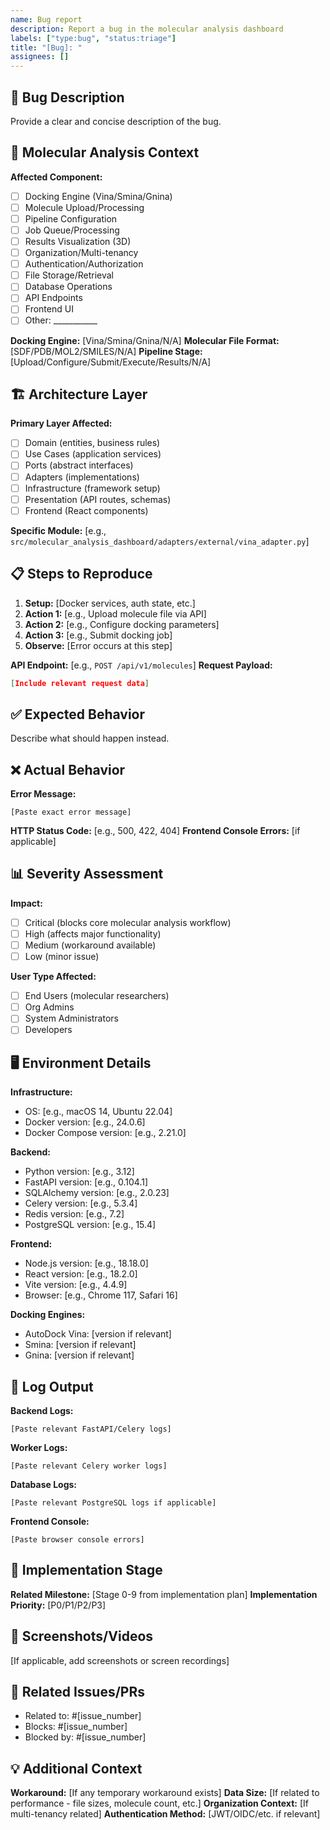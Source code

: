 ```yaml
---
name: Bug report
description: Report a bug in the molecular analysis dashboard
labels: ["type:bug", "status:triage"]
title: "[Bug]: "
assignees: []
---
```


## 🐛 Bug Description
Provide a clear and concise description of the bug.

## 🔬 Molecular Analysis Context
**Affected Component:**
- [ ] Docking Engine (Vina/Smina/Gnina)
- [ ] Molecule Upload/Processing
- [ ] Pipeline Configuration
- [ ] Job Queue/Processing
- [ ] Results Visualization (3D)
- [ ] Organization/Multi-tenancy
- [ ] Authentication/Authorization
- [ ] File Storage/Retrieval
- [ ] Database Operations
- [ ] API Endpoints
- [ ] Frontend UI
- [ ] Other: ___________

**Docking Engine:** [Vina/Smina/Gnina/N/A]
**Molecular File Format:** [SDF/PDB/MOL2/SMILES/N/A]
**Pipeline Stage:** [Upload/Configure/Submit/Execute/Results/N/A]

## 🏗️ Architecture Layer
**Primary Layer Affected:**
- [ ] Domain (entities, business rules)
- [ ] Use Cases (application services)
- [ ] Ports (abstract interfaces)
- [ ] Adapters (implementations)
- [ ] Infrastructure (framework setup)
- [ ] Presentation (API routes, schemas)
- [ ] Frontend (React components)

**Specific Module:** [e.g., `src/molecular_analysis_dashboard/adapters/external/vina_adapter.py`]

## 📋 Steps to Reproduce
1. **Setup:** [Docker services, auth state, etc.]
2. **Action 1:** [e.g., Upload molecule file via API]
3. **Action 2:** [e.g., Configure docking parameters]
4. **Action 3:** [e.g., Submit docking job]
5. **Observe:** [Error occurs at this step]

**API Endpoint:** [e.g., `POST /api/v1/molecules`]
**Request Payload:**
```json
[Include relevant request data]
```

## ✅ Expected Behavior
Describe what should happen instead.

## ❌ Actual Behavior
**Error Message:**
```
[Paste exact error message]
```

**HTTP Status Code:** [e.g., 500, 422, 404]
**Frontend Console Errors:** [if applicable]

## 📊 Severity Assessment
**Impact:**
- [ ] Critical (blocks core molecular analysis workflow)
- [ ] High (affects major functionality)
- [ ] Medium (workaround available)
- [ ] Low (minor issue)

**User Type Affected:**
- [ ] End Users (molecular researchers)
- [ ] Org Admins
- [ ] System Administrators
- [ ] Developers

## 🖥️ Environment Details
**Infrastructure:**
- OS: [e.g., macOS 14, Ubuntu 22.04]
- Docker version: [e.g., 24.0.6]
- Docker Compose version: [e.g., 2.21.0]

**Backend:**
- Python version: [e.g., 3.12]
- FastAPI version: [e.g., 0.104.1]
- SQLAlchemy version: [e.g., 2.0.23]
- Celery version: [e.g., 5.3.4]
- Redis version: [e.g., 7.2]
- PostgreSQL version: [e.g., 15.4]

**Frontend:**
- Node.js version: [e.g., 18.18.0]
- React version: [e.g., 18.2.0]
- Vite version: [e.g., 4.4.9]
- Browser: [e.g., Chrome 117, Safari 16]

**Docking Engines:**
- AutoDock Vina: [version if relevant]
- Smina: [version if relevant]
- Gnina: [version if relevant]

## 📝 Log Output
**Backend Logs:**
```
[Paste relevant FastAPI/Celery logs]
```

**Worker Logs:**
```
[Paste relevant Celery worker logs]
```

**Database Logs:**
```
[Paste relevant PostgreSQL logs if applicable]
```

**Frontend Console:**
```
[Paste browser console errors]
```

## 🎯 Implementation Stage
**Related Milestone:** [Stage 0-9 from implementation plan]
**Implementation Priority:** [P0/P1/P2/P3]

## 📸 Screenshots/Videos
[If applicable, add screenshots or screen recordings]

## 🔗 Related Issues/PRs
- Related to: #[issue_number]
- Blocks: #[issue_number]
- Blocked by: #[issue_number]

## 💡 Additional Context
**Workaround:** [If any temporary workaround exists]
**Data Size:** [If related to performance - file sizes, molecule count, etc.]
**Organization Context:** [If multi-tenancy related]
**Authentication Method:** [JWT/OIDC/etc. if relevant]
